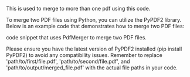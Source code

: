 This is used to merge to more than one pdf using this code.

To merge two PDF files using Python, you can utilize the PyPDF2 library. Below is an example code that demonstrates how to merge two PDF files:

code snippet that uses PdfMerger to merge two PDF files.

Please ensure you have the latest version of PyPDF2 installed (pip install PyPDF2) to avoid any compatibility issues. Remember to replace 'path/to/first/file.pdf', 'path/to/second/file.pdf', and 'path/to/output/merged_file.pdf' with the actual file paths in your code.